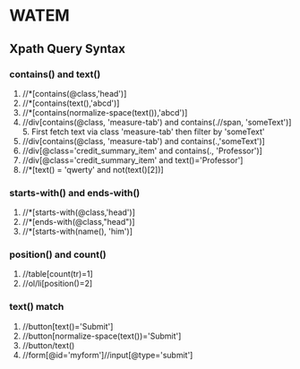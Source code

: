 # WATEM



## Xpath Query Syntax

### contains() and text()
1. //*[contains(@class,'head')]
2. //*[contains(text(),'abcd')]
3. //*[contains(normalize-space(text()),'abcd')]
4. //div[contains(@class, 'measure-tab') and contains(.//span, 'someText')]
    5. First fetch text via class 'measure-tab'  then filter by  'someText'
6. //div[contains(@class, 'measure-tab') and contains(.,'someText')]
7. //div[@class='credit_summary_item' and contains(., 'Professor')]
8. //div[@class='credit_summary_item' and text()='Professor']
9. //*[text() = 'qwerty' and not(text()[2])]

###  starts-with() and ends-with()
1. //*[starts-with(@class,'head')] 
2. //*[ends-with(@class,"head")]
3. //*[starts-with(name(), 'him')]

### position() and count()
1. //table[count(tr)=1]
2. //ol/li[position()=2]

### text() match
1. //button[text()='Submit']
2. //button[normalize-space(text())='Submit']
3. //button/text()
4. //form[@id='myform']//input[@type='submit']
